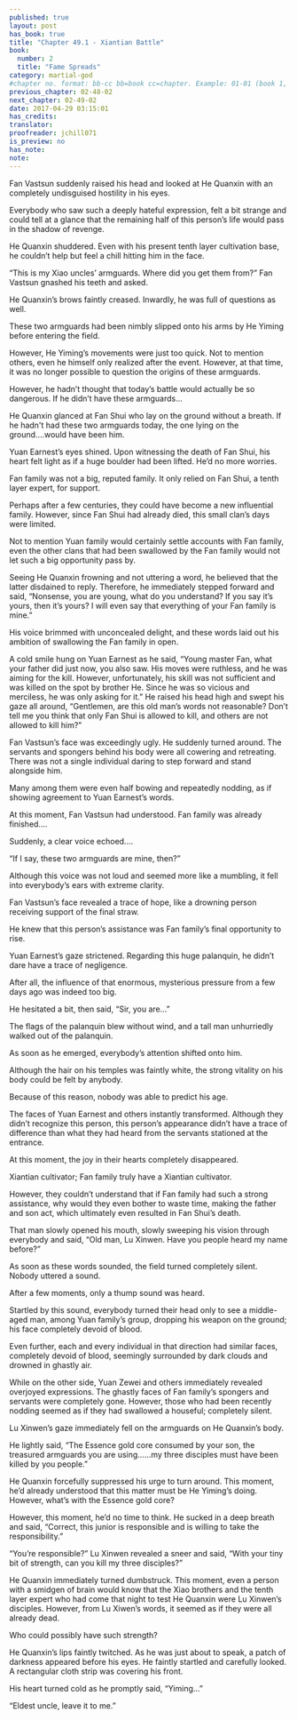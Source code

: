 ```yaml
---
published: true
layout: post
has_book: true
title: "Chapter 49.1 - Xiantian Battle"
book:
  number: 2
  title: "Fame Spreads"
category: martial-god
#chapter no. format: bb-cc bb=book cc=chapter. Example: 01-01 (book 1, chapter 1)
previous_chapter: 02-48-02
next_chapter: 02-49-02
date: 2017-04-29 03:15:01 
has_credits:
translator:
proofreader: jchill071
is_preview: no
has_note: 
note: 
---
```

Fan Vastsun suddenly raised his head and looked at He Quanxin with an completely undisguised hostility in his eyes.

Everybody who saw such a deeply hateful expression, felt a bit strange and could tell at a glance that the remaining half of this person’s life would pass in the shadow of revenge.

He Quanxin shuddered. Even with his present tenth layer cultivation base, he couldn’t help but feel a chill hitting him in the face.

 
“This is my Xiao uncles’ armguards. Where did you get them from?” Fan Vastsun gnashed his teeth and asked.

He Quanxin’s brows faintly creased. Inwardly, he was full of questions as well.

These two armguards had been nimbly slipped onto his arms by He Yiming before entering the field.

However, He Yiming’s movements were just too quick. Not to mention others, even he himself only realized after the event. However, at that time, it was no longer possible to question the origins of these armguards.

However, he hadn’t thought that today’s battle would  actually be so dangerous. If he didn’t have these armguards…

He Quanxin glanced at Fan Shui who lay on the ground without a breath. If he hadn't had these two armguards today, the one lying on the ground….would have been him.

Yuan Earnest’s eyes shined. Upon witnessing the death of Fan Shui, his heart felt light as if a huge boulder had been lifted. He’d no more worries.

Fan family was not a big, reputed family. It only relied on Fan Shui, a tenth layer expert, for support.

Perhaps after a few centuries, they could have become a new influential family. However, since Fan Shui had already died, this small clan’s days were limited.

Not to mention Yuan family would certainly settle accounts with Fan family, even the other clans that had been swallowed by the Fan family would not let such a big opportunity pass by.

Seeing He Quanxin frowning and not uttering a word, he believed that the latter disdained to reply. Therefore, he immediately stepped forward and said, “Nonsense, you are young, what do you understand? If you say it’s yours, then it’s yours? I will even say that everything of your Fan family is mine.”

His voice brimmed with unconcealed delight, and these words laid out his ambition of swallowing the Fan family in open.

A cold smile hung on Yuan Earnest as he said, “Young master Fan, what your father did just now, you also saw. His moves were ruthless, and he was aiming for the kill. However, unfortunately, his skill was not sufficient and was killed on the spot by brother He. Since he was so vicious and merciless, he was only asking for it.” He raised his head high and swept his gaze all around, “Gentlemen, are this old man’s words not reasonable? Don’t tell me you think that only Fan Shui is allowed to kill, and others are not allowed to kill him?”

Fan Vastsun’s face was exceedingly ugly. He suddenly turned around. The servants and spongers behind his body were all cowering and retreating. There was not a single individual daring to step forward and stand alongside him.

Many among them were even half bowing and repeatedly nodding, as if showing agreement to Yuan Earnest’s words.

At this moment, Fan Vastsun had understood. Fan family was already finished….

Suddenly, a clear voice echoed….

“If I say, these two armguards are mine, then?”

Although this voice was not loud and seemed more like a mumbling, it fell into everybody’s ears with extreme clarity.

Fan Vastsun’s face revealed a trace of hope, like a drowning person receiving support of the final straw.

He knew that this person’s assistance was Fan family’s final opportunity to rise.

Yuan Earnest’s gaze strictened. Regarding this huge palanquin, he didn’t dare have a trace of negligence.

After all, the influence of that enormous, mysterious pressure from a few days ago was indeed too big.

He hesitated a bit, then said, “Sir, you are…”

The flags of the palanquin blew without wind, and a tall man unhurriedly walked out of the palanquin.

As soon as he emerged, everybody’s attention shifted onto him.

Although the hair on his temples was faintly white, the strong vitality on his body could be felt by anybody.

Because of this reason, nobody was able to predict his age.

The faces of Yuan Earnest and others instantly transformed. Although they didn’t recognize this person, this person’s appearance didn’t have a trace of difference than what they had heard from the servants stationed at the entrance.

At this moment, the joy in their hearts completely disappeared.

Xiantian cultivator; Fan family truly have a Xiantian cultivator.

However, they couldn’t understand that if Fan family had such a strong assistance, why would they even bother to waste time, making the father and son act, which ultimately even resulted in Fan Shui’s death.

That man slowly opened his mouth, slowly sweeping his vision through everybody and said, “Old man, Lu Xinwen. Have you people heard my name before?”

As soon as these words sounded, the field turned completely silent. Nobody uttered a sound.

After a few moments, only a thump sound was heard.

Startled by this sound, everybody turned their head only to see a middle-aged man, among Yuan family’s group, dropping his weapon on the ground; his face completely devoid of blood.

Even further, each and every individual in that direction had similar faces, completely devoid of blood, seemingly surrounded by dark clouds and drowned in ghastly air.

While on the other side, Yuan Zewei and others immediately revealed overjoyed expressions. The ghastly faces of Fan family’s spongers and servants were completely gone. However, those who had been recently nodding seemed as if they had swallowed a houseful; completely silent.

Lu Xinwen’s gaze immediately fell on the armguards on He Quanxin’s body.

He lightly said, “The Essence gold core consumed by your son, the treasured armguards you are using…...my three disciples must have been killed by you people.”

He Quanxin forcefully suppressed his urge to turn around. This moment, he’d already understood that this matter must be He Yiming’s doing. However, what’s with the Essence gold core?

However, this moment, he’d no time to think. He sucked in a deep breath and said, “Correct, this junior is responsible and is willing to take the responsibility.”

“You’re responsible?” Lu Xinwen revealed a sneer and said, “With your tiny bit of strength, can you kill my three disciples?”

He Quanxin immediately turned dumbstruck. This moment, even a person with a smidgen of brain would know that the Xiao brothers and the tenth layer expert who had come that night to test He Quanxin were Lu Xinwen’s disciples. However, from Lu Xiwen’s words, it seemed as if they were all already dead.

Who could possibly have such strength?

He Quanxin’s lips faintly twitched. As he was just about to speak, a patch of darkness appeared before his eyes. He faintly startled and carefully looked. A rectangular cloth strip was covering his front.

His heart turned cold as he promptly said, “Yiming…”

“Eldest uncle, leave it to me.”


